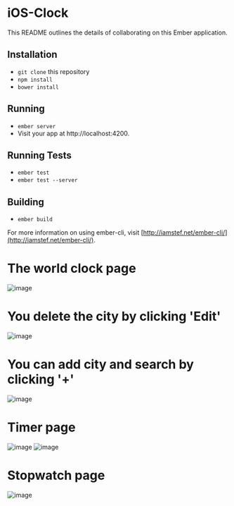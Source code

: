 iOS-Clock
=========
This README outlines the details of collaborating on this Ember application.

## Installation

* `git clone` this repository
* `npm install`
* `bower install`

## Running

* `ember server`
* Visit your app at http://localhost:4200.

## Running Tests

* `ember test`
* `ember test --server`

## Building

* `ember build`

For more information on using ember-cli, visit [http://iamstef.net/ember-cli/](http://iamstef.net/ember-cli/).

The world clock page
=====
![image](https://github.com/HuanxinHu/iOS-Clock/blob/master/proDemo/worldclock.jpg)

You delete the city by clicking 'Edit'
=====
![image](https://github.com/HuanxinHu/iOS-Clock/blob/master/proDemo/editcity.jpg)

You can add city and search by clicking '+'
=====
![image](https://github.com/HuanxinHu/iOS-Clock/blob/master/proDemo/chooseCity.jpg)

Timer page
=====
![image](https://github.com/HuanxinHu/iOS-Clock/blob/master/proDemo/timer.jpg)
![image](https://github.com/HuanxinHu/iOS-Clock/blob/master/proDemo/timerRun.jpg)

Stopwatch page
=====
![image](https://github.com/HuanxinHu/iOS-Clock/blob/master/proDemo/stopwatch.jpg)